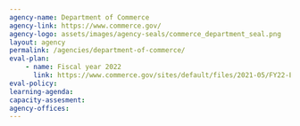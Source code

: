 ```yaml
---
agency-name: Department of Commerce
agency-link: https://www.commerce.gov/
agency-logo: assets/images/agency-seals/commerce_department_seal.png
layout: agency
permalink: /agencies/department-of-commerce/
eval-plan:
    - name: Fiscal year 2022
      link: https://www.commerce.gov/sites/default/files/2021-05/FY22-Evaluation-Plan-052421.pdf
eval-policy:
learning-agenda:
capacity-assesment:
agency-offices:
---
```

